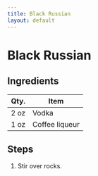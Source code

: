 ```yaml
---
title: Black Russian
layout: default
---
```


# Black Russian

## Ingredients

| Qty. | Item           |
| ---- | -------------- |
| 2 oz | Vodka          |
| 1 oz | Coffee liqueur |

## Steps

1. Stir over rocks.
